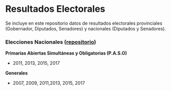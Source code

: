 # Resultados Electorales

Se incluye en este repositorio datos de resultados electorales provinciales (Gobernador, Diputados, Senadores) y nacionales (Diputados y Senadores). 


### Elecciones Nacionales ([repositorio](https://github.com/atlaselectoral/elecciones/tree/master/nacionales))
 **Primarias Abiertas Simultáneas y Obligatorias (P.A.S.O)**
 - 2011, 2013,  2015, 2017
 
 **Generales**
-  2007, 2009, 2011,2013, 2015, 2017
